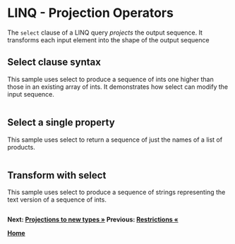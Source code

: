 # LINQ - Projection Operators

The `select` clause of a LINQ query *projects* the output sequence. It transforms each input element into the shape of the output sequence

## Select clause syntax

This sample uses select to produce a sequence of ints one higher than those in an existing array of ints. It demonstrates how select can modify the input sequence.

``` cs --region select-syntax --source-file ../src/Projections.cs --project ../src/Try101LinqSamples.csproj
```

## Select a single property

This sample uses select to return a sequence of just the names of a list of products.

``` cs --region select-property --source-file ../src/Projections.cs --project ../src/Try101LinqSamples.csproj
```

## Transform with select

This sample uses select to produce a sequence of strings representing the text version of a sequence of ints.

``` cs --region select-transform --source-file ../src/Projections.cs --project ../src/Try101LinqSamples.csproj
```

**Next: [Projections to new types  &raquo;](./projections-2.md) Previous: [Restrictions &laquo;](./restrictions.md)**

**[Home](../README.md)**


